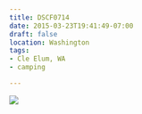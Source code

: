 ```yaml
---
title: DSCF0714
date: 2015-03-23T19:41:49-07:00
draft: false
location: Washington
tags:
- Cle Elum, WA
- camping

---
```

![](https://d17enza3bfujl8.cloudfront.net/DSCF0714.jpg)
